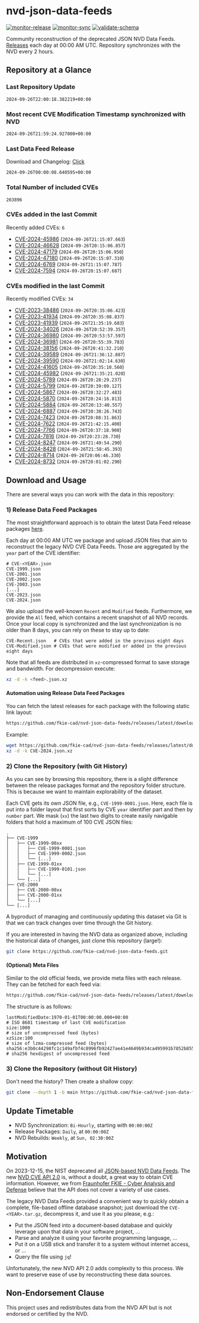 # nvd-json-data-feeds

[![monitor-release](https://github.com/fkie-cad/nvd-json-data-feeds/actions/workflows/monitor_release.yml/badge.svg)](https://github.com/fkie-cad/nvd-json-data-feeds/actions/workflows/monitor_release.yml)
[![monitor-sync](https://github.com/fkie-cad/nvd-json-data-feeds/actions/workflows/monitor_sync.yml/badge.svg)](https://github.com/fkie-cad/nvd-json-data-feeds/actions/workflows/monitor_sync.yml)
[![validate-schema](https://github.com/fkie-cad/nvd-json-data-feeds/actions/workflows/validate_schema.yml/badge.svg)](https://github.com/fkie-cad/nvd-json-data-feeds/actions/workflows/validate_schema.yml)

Community reconstruction of the deprecated JSON NVD Data Feeds.
[Releases](https://github.com/fkie-cad/nvd-json-data-feeds/releases/latest) each day at 00:00 AM UTC.
Repository synchronizes with the NVD every 2 hours.

## Repository at a Glance

### Last Repository Update

```plain
2024-09-26T22:00:18.382219+00:00
```

### Most recent CVE Modification Timestamp synchronized with NVD

```plain
2024-09-26T21:59:24.927000+00:00
```

### Last Data Feed Release

Download and Changelog: [Click](https://github.com/fkie-cad/nvd-json-data-feeds/releases/latest)

```plain
2024-09-26T00:00:08.640595+00:00
```

### Total Number of included CVEs

```plain
263896
```

### CVEs added in the last Commit

Recently added CVEs: `6`

- [CVE-2024-45986](CVE-2024/CVE-2024-459xx/CVE-2024-45986.json) (`2024-09-26T21:15:07.663`)
- [CVE-2024-46628](CVE-2024/CVE-2024-466xx/CVE-2024-46628.json) (`2024-09-26T20:15:06.857`)
- [CVE-2024-47179](CVE-2024/CVE-2024-471xx/CVE-2024-47179.json) (`2024-09-26T20:15:06.950`)
- [CVE-2024-47180](CVE-2024/CVE-2024-471xx/CVE-2024-47180.json) (`2024-09-26T20:15:07.310`)
- [CVE-2024-6769](CVE-2024/CVE-2024-67xx/CVE-2024-6769.json) (`2024-09-26T21:15:07.787`)
- [CVE-2024-7594](CVE-2024/CVE-2024-75xx/CVE-2024-7594.json) (`2024-09-26T20:15:07.687`)


### CVEs modified in the last Commit

Recently modified CVEs: `34`

- [CVE-2023-38486](CVE-2023/CVE-2023-384xx/CVE-2023-38486.json) (`2024-09-26T20:35:06.423`)
- [CVE-2023-41934](CVE-2023/CVE-2023-419xx/CVE-2023-41934.json) (`2024-09-26T20:35:08.837`)
- [CVE-2023-41939](CVE-2023/CVE-2023-419xx/CVE-2023-41939.json) (`2024-09-26T21:35:19.683`)
- [CVE-2024-34026](CVE-2024/CVE-2024-340xx/CVE-2024-34026.json) (`2024-09-26T20:52:39.357`)
- [CVE-2024-36980](CVE-2024/CVE-2024-369xx/CVE-2024-36980.json) (`2024-09-26T20:53:57.597`)
- [CVE-2024-36981](CVE-2024/CVE-2024-369xx/CVE-2024-36981.json) (`2024-09-26T20:55:39.783`)
- [CVE-2024-38156](CVE-2024/CVE-2024-381xx/CVE-2024-38156.json) (`2024-09-26T20:41:32.210`)
- [CVE-2024-39589](CVE-2024/CVE-2024-395xx/CVE-2024-39589.json) (`2024-09-26T21:36:12.887`)
- [CVE-2024-39590](CVE-2024/CVE-2024-395xx/CVE-2024-39590.json) (`2024-09-26T21:02:14.630`)
- [CVE-2024-41605](CVE-2024/CVE-2024-416xx/CVE-2024-41605.json) (`2024-09-26T20:35:10.560`)
- [CVE-2024-45982](CVE-2024/CVE-2024-459xx/CVE-2024-45982.json) (`2024-09-26T21:35:21.020`)
- [CVE-2024-5789](CVE-2024/CVE-2024-57xx/CVE-2024-5789.json) (`2024-09-26T20:28:29.237`)
- [CVE-2024-5799](CVE-2024/CVE-2024-57xx/CVE-2024-5799.json) (`2024-09-26T20:39:09.127`)
- [CVE-2024-5867](CVE-2024/CVE-2024-58xx/CVE-2024-5867.json) (`2024-09-26T20:32:27.483`)
- [CVE-2024-5870](CVE-2024/CVE-2024-58xx/CVE-2024-5870.json) (`2024-09-26T20:24:16.813`)
- [CVE-2024-5884](CVE-2024/CVE-2024-58xx/CVE-2024-5884.json) (`2024-09-26T20:13:40.557`)
- [CVE-2024-6887](CVE-2024/CVE-2024-68xx/CVE-2024-6887.json) (`2024-09-26T20:38:26.743`)
- [CVE-2024-7423](CVE-2024/CVE-2024-74xx/CVE-2024-7423.json) (`2024-09-26T20:08:31.863`)
- [CVE-2024-7622](CVE-2024/CVE-2024-76xx/CVE-2024-7622.json) (`2024-09-26T21:42:15.400`)
- [CVE-2024-7766](CVE-2024/CVE-2024-77xx/CVE-2024-7766.json) (`2024-09-26T20:37:18.900`)
- [CVE-2024-7816](CVE-2024/CVE-2024-78xx/CVE-2024-7816.json) (`2024-09-26T20:23:28.730`)
- [CVE-2024-8247](CVE-2024/CVE-2024-82xx/CVE-2024-8247.json) (`2024-09-26T21:49:54.290`)
- [CVE-2024-8428](CVE-2024/CVE-2024-84xx/CVE-2024-8428.json) (`2024-09-26T21:58:45.393`)
- [CVE-2024-8714](CVE-2024/CVE-2024-87xx/CVE-2024-8714.json) (`2024-09-26T20:06:46.330`)
- [CVE-2024-8732](CVE-2024/CVE-2024-87xx/CVE-2024-8732.json) (`2024-09-26T20:01:02.290`)


## Download and Usage

There are several ways you can work with the data in this repository:

### 1) Release Data Feed Packages

The most straightforward approach is to obtain the latest Data Feed release packages [here](https://github.com/fkie-cad/nvd-json-data-feeds/releases/latest).

Each day at 00:00 AM UTC we package and upload JSON files that aim to reconstruct the legacy NVD CVE Data Feeds.
Those are aggregated by the `year` part of the CVE identifier:

```
# CVE-<YEAR>.json
CVE-1999.json
CVE-2001.json
CVE-2002.json
CVE-2003.json
[...]
CVE-2023.json
CVE-2024.json
```

We also upload the well-known `Recent` and `Modified` feeds.
Furthermore, we provide the `All` feed, which contains a recent snapshot of all NVD records.
Once your local copy is synchronized and the last synchronization is no older than 8 days, you can rely on these to stay up to date:

```plain
CVE-Recent.json   # CVEs that were added in the previous eight days
CVE-Modified.json # CVEs that were modified or added in the previous eight days
```

Note that all feeds are distributed in `xz`-compressed format to save storage and bandwidth.
For decompression execute:

```sh
xz -d -k <feed>.json.xz
```

#### Automation using Release Data Feed Packages

You can fetch the latest releases for each package with the following static link layout:

```sh
https://github.com/fkie-cad/nvd-json-data-feeds/releases/latest/download/CVE-<YEAR>.json.xz
```

Example:

```sh
wget https://github.com/fkie-cad/nvd-json-data-feeds/releases/latest/download/CVE-2024.json.xz
xz -d -k CVE-2024.json.xz
```

### 2) Clone the Repository (with Git History)

As you can see by browsing this repository, there is a slight difference between the release packages format and the repository folder structure.
This is because we want to maintain explorability of the dataset.

Each CVE gets its own JSON file, e.g., `CVE-1999-0001.json`.
Here, each file is put into a folder layout that first sorts by CVE `year` identifier part and then by `number` part.
We mask (`xx`) the last two digits to create easily navigable folders that hold a maximum of 100 CVE JSON files:

```plain
.
├── CVE-1999
│   ├── CVE-1999-00xx
│   │   ├── CVE-1999-0001.json
│   │   ├── CVE-1999-0002.json
│   │   └── [...]
│   ├── CVE-1999-01xx
│   │   ├── CVE-1999-0101.json
│   │   └── [...]
│   └── [...]
├── CVE-2000
│   ├── CVE-2000-00xx
│   ├── CVE-2000-01xx
│   └── [...]
└── [...]
```

A byproduct of managing and continuously updating this dataset via Git is that we can track changes over time through the Git history.

If you are interested in having the NVD data as organized above, including the historical data of changes, just clone this repository (large!):

```sh
git clone https://github.com/fkie-cad/nvd-json-data-feeds.git
```

#### (Optional) Meta Files

Similar to the old official feeds, we provide meta files with each release. They can be fetched for each feed via:

```sh
https://github.com/fkie-cad/nvd-json-data-feeds/releases/latest/download/CVE-<YEAR>.meta
```

The structure is as follows:

```plain
lastModifiedDate:1970-01-01T00:00:00.000+00:00                          # ISO 8601 timestamp of last CVE modification
size:1000                                                               # size of uncompressed feed (bytes)
xzSize:100                                                              # size of lzma-compressed feed (bytes)
sha256:e3b0c44298fc1c149afbf4c8996fb92427ae41e4649b934ca495991b7852b855 # sha256 hexdigest of uncompressed feed
```

### 3) Clone the Repository (without Git History)

Don't need the history? Then create a shallow copy:

```sh
git clone --depth 1 -b main https://github.com/fkie-cad/nvd-json-data-feeds.git
```


## Update Timetable

* NVD Synchronization: `Bi-Hourly`, starting with `00:00:00Z`
* Release Packages: `Daily`, at `00:00:00Z`
* NVD Rebuilds: `Weekly`, at `Sun, 02:30:00Z`


## Motivation

On 2023-12-15, the NIST deprecated all [JSON-based NVD Data Feeds](https://nvd.nist.gov/vuln/data-feeds#divRetirementBanner-1).
The new [NVD CVE API 2.0](https://nvd.nist.gov/developers/vulnerabilities) is, without a doubt, a great way to obtain CVE information.
However, we from [Fraunhofer FKIE - Cyber Analysis and Defense](https://www.fkie.fraunhofer.de/en/departments/cad.html) believe that the API does not cover a variety of use cases.

The legacy NVD Data Feeds provided a convenient way to quickly obtain a complete, file-based offline database snapshot; just download the `CVE-<YEAR>.tar.gz`, decompress it, and use it as you please, e.g.:

- Put the JSON feed into a document-based database and quickly leverage upon that data in your software project, ...
- Parse and analyze it using your favorite programming language, ...
- Put it on a USB stick and transfer it to a system without internet access, or ...
- Query the file using `jq`!

Unfortunately, the new NVD API 2.0 adds complexity to this process.
We want to preserve ease of use by reconstructing these data sources.

## Non-Endorsement Clause

This project uses and redistributes data from the NVD API but is not endorsed or certified by the NVD.